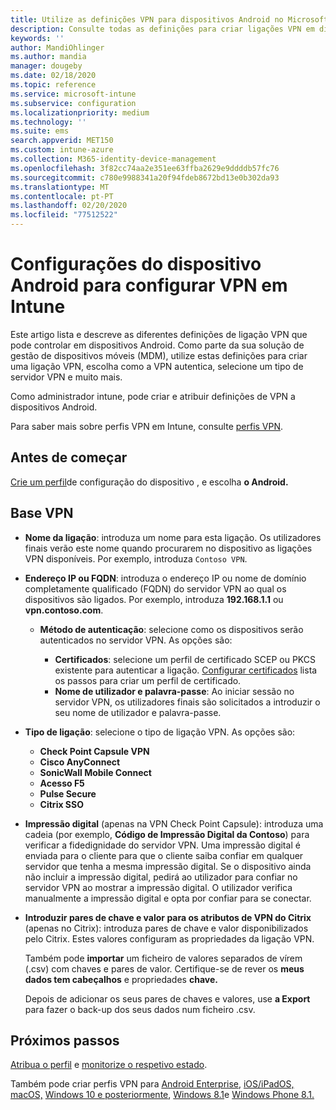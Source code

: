 ```yaml
---
title: Utilize as definições VPN para dispositivos Android no Microsoft Intune - Azure Microsoft Docs
description: Consulte todas as definições para criar ligações VPN em dispositivos Android no Microsoft Intune. Introduza o nome de ligação, endereço IP ou FQDN do servidor VPN, escolha como os utilizadores autenticam e escolha os tipos de ligação Citrix, SonicWall, Check Point Capsule e Pulse Secure.
keywords: ''
author: MandiOhlinger
ms.author: mandia
manager: dougeby
ms.date: 02/18/2020
ms.topic: reference
ms.service: microsoft-intune
ms.subservice: configuration
ms.localizationpriority: medium
ms.technology: ''
ms.suite: ems
search.appverid: MET150
ms.custom: intune-azure
ms.collection: M365-identity-device-management
ms.openlocfilehash: 3f82cc74aa2e351ee63ffba2629e9ddddb57fc76
ms.sourcegitcommit: c780e9988341a20f94fdeb8672bd13e0b302da93
ms.translationtype: MT
ms.contentlocale: pt-PT
ms.lasthandoff: 02/20/2020
ms.locfileid: "77512522"
---
```

# <a name="android-device-settings-to-configure-vpn-in-intune"></a>Configurações do dispositivo Android para configurar VPN em Intune

Este artigo lista e descreve as diferentes definições de ligação VPN que pode controlar em dispositivos Android. Como parte da sua solução de gestão de dispositivos móveis (MDM), utilize estas definições para criar uma ligação VPN, escolha como a VPN autentica, selecione um tipo de servidor VPN e muito mais.

Como administrador intune, pode criar e atribuir definições de VPN a dispositivos Android. 

Para saber mais sobre perfis VPN em Intune, consulte [perfis VPN](vpn-settings-configure.md).

## <a name="before-you-begin"></a>Antes de começar

[Crie um perfil](vpn-settings-configure.md#create-a-device-profile)de configuração do dispositivo , e escolha **o Android.**

## <a name="base-vpn"></a>Base VPN

- **Nome da ligação**: introduza um nome para esta ligação. Os utilizadores finais verão este nome quando procurarem no dispositivo as ligações VPN disponíveis. Por exemplo, introduza `Contoso VPN`.
- **Endereço IP ou FQDN**: introduza o endereço IP ou nome de domínio completamente qualificado (FQDN) do servidor VPN ao qual os dispositivos são ligados. Por exemplo, introduza **192.168.1.1** ou **vpn.contoso.com**.

  - **Método de autenticação**: selecione como os dispositivos serão autenticados no servidor VPN. As opções são:

    - **Certificados**: selecione um perfil de certificado SCEP ou PKCS existente para autenticar a ligação. [Configurar certificados](../protect/certificates-configure.md) lista os passos para criar um perfil de certificado.
    - **Nome de utilizador e palavra-passe**: Ao iniciar sessão no servidor VPN, os utilizadores finais são solicitados a introduzir o seu nome de utilizador e palavra-passe.

- **Tipo de ligação**: selecione o tipo de ligação VPN. As opções são:

  - **Check Point Capsule VPN**
  - **Cisco AnyConnect**
  - **SonicWall Mobile Connect**
  - **Acesso F5**
  - **Pulse Secure**
  - **Citrix SSO**

- **Impressão digital** (apenas na VPN Check Point Capsule): introduza uma cadeia (por exemplo, **Código de Impressão Digital da Contoso**) para verificar a fidedignidade do servidor VPN. Uma impressão digital é enviada para o cliente para que o cliente saiba confiar em qualquer servidor que tenha a mesma impressão digital. Se o dispositivo ainda não incluir a impressão digital, pedirá ao utilizador para confiar no servidor VPN ao mostrar a impressão digital. O utilizador verifica manualmente a impressão digital e opta por confiar para se conectar.
- **Introduzir pares de chave e valor para os atributos de VPN do Citrix** (apenas no Citrix): introduza pares de chave e valor disponibilizados pelo Citrix. Estes valores configuram as propriedades da ligação VPN. 

  Também pode **importar** um ficheiro de valores separados de vírem (.csv) com chaves e pares de valor. Certifique-se de rever os **meus dados tem cabeçalhos** e propriedades **chave.**

  Depois de adicionar os seus pares de chaves e valores, use **a Export** para fazer o back-up dos seus dados num ficheiro .csv.

## <a name="next-steps"></a>Próximos passos

[Atribua o perfil](device-profile-assign.md) e [monitorize o respetivo estado](device-profile-monitor.md).

Também pode criar perfis VPN para [Android Enterprise](vpn-settings-android-enterprise.md), [iOS/iPadOS,](vpn-settings-ios.md) [macOS,](vpn-settings-macos.md) [Windows 10 e posteriormente](vpn-settings-windows-10.md), [Windows 8.1](vpn-settings-windows-8-1.md)e [Windows Phone 8.1.](vpn-settings-windows-phone-8-1.md)
